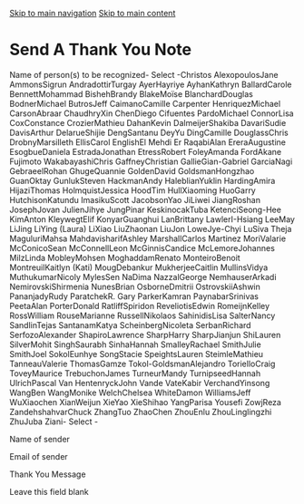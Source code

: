 [Skip to main navigation](https://www.isye.gatech.edu/form/send-a-thank-you-note#main-navigation) [Skip to main content](https://www.isye.gatech.edu/form/send-a-thank-you-note#main-content)

# Send A Thank You Note

Name of person(s) to be recognized\- Select -Christos AlexopoulosJane AmmonsSigrun AndradottirTurgay AyerHayriye AyhanKathryn BallardCarole BennettMohammad BishehBrandy BlakeMoïse BlanchardDouglas BodnerMichael ButrosJeff CaimanoCamille Carpenter HenriquezMichael CarsonAbraar ChaudhryXin ChenDiego Cifuentes PardoMichael ConnorLisa CoxConstance CrozierMathieu DahanKevin DalmeijerShakiba DavariSudie DavisArthur DelarueShijie DengSantanu DeyYu DingCamille DouglassChris DrobnyMarsilleth EllisCarol EnglishEl Mehdi Er RaqabiAlan EreraAugustine EsogbueDaniela EstradaJonathan EtressRobert FoleyAmanda FordAkane Fujimoto WakabayashiChris GaffneyChristian GallieGian-Gabriel GarciaNagi GebraeelRohan GhugeQuannie GoldenDavid GoldsmanHongzhao GuanOktay GunlukSteven HackmanAndy HaleblianYuklin HardingAmira HijaziThomas HolmquistJessica HoodTim HullXiaoming HuoGarry HutchisonKatundu ImasikuScott JacobsonYao JiLiwei JiangRoshan JosephJovan JulienJihye JungPinar KeskinocakTuba KetenciSeong-Hee KimAnton KleywegtElif KonyarGuanghui LanBrittany LawlerI-Hsiang LeeMay LiJing LiYing (Laura) LiXiao LiuZhaonan LiuJon LoweJye-Chyi LuSiva Theja MaguluriMahsa MahdavisharifAshley MarshallCarlos Martinez MoriValarie McConicoSean McConnellLeon McGinnisCandice McLemoreJohannes MilzLinda MobleyMohsen MoghaddamRenato MonteiroBenoit MontreuilKaitlyn (Kati) MougDebankur MukherjeeCaitlin MullinsVidya MuthukumarNicoly MylesSen NaDima NazzalGeorge NemhauserArkadi NemirovskiShirmenia NunesBrian OsborneDmitrii OstrovskiiAshwin PananjadyRudy ParatchekR. Gary ParkerKamran PaynabarSrinivas PeetaAlan PorterDonald RatliffSpiridon ReveliotisEdwin RomeijnKelley RossWilliam RouseMarianne RussellNikolaos SahinidisLisa SalterNancy SandlinTejas SantanamKatya ScheinbergNicoleta SerbanRichard SerfozoAlexander ShapiroLawrence SharpHarry SharpJianjun ShiLauren SilverMohit SinghSaurabh SinhaHannah SmalleyRachael SmithJulie SmithJoel SokolEunhye SongStacie SpeightsLauren SteimleMathieu TanneauValerie ThomasGamze Tokol-GoldsmanAlejandro TorielloCraig ToveyMaurice TrebuchonJames TurneurMandy TurnipseedHannah UlrichPascal Van HentenryckJohn Vande VateKabir VerchandYinsong WangBen WangMonike WelchChelsea WhiteDamon WilliamsJeff WuXiaochen XianWeijun XieYao XieShihao YangParisa Yousefi ZowjReza ZandehshahvarChuck ZhangTuo ZhaoChen ZhouEnlu ZhouLinglingzhi ZhuJuba Ziani\- Select -

Name of sender

Email of sender

Thank You Message

Leave this field blank